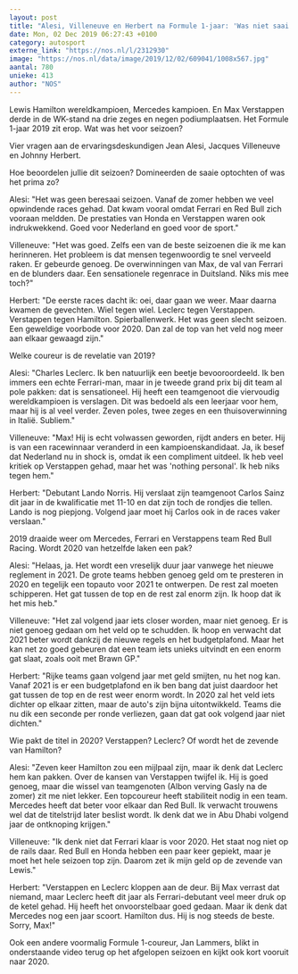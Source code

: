 ```yaml
---
layout: post
title: "Alesi, Villeneuve en Herbert na Formule 1-jaar: 'Was niet saai'"
date: Mon, 02 Dec 2019 06:27:43 +0100
category: autosport
externe_link: "https://nos.nl/l/2312930"
image: "https://nos.nl/data/image/2019/12/02/609041/1008x567.jpg"
aantal: 780
unieke: 413
author: "NOS"
---
```


<p>Lewis Hamilton wereldkampioen, Mercedes kampioen. En Max Verstappen derde in de WK-stand na drie zeges en negen podiumplaatsen. Het Formule 1-jaar 2019 zit erop. Wat was het voor seizoen?</p>
<p>Vier vragen aan de ervaringsdeskundigen Jean Alesi, Jacques Villeneuve en Johnny Herbert.</p>
<p>Hoe beoordelen jullie dit seizoen? Domineerden de saaie optochten of was het prima zo?</p>
<p>Alesi: "Het was geen beresaai seizoen. Vanaf de zomer hebben we veel opwindende races gehad. Dat kwam vooral omdat Ferrari en Red Bull zich vooraan meldden. De prestaties van Honda en Verstappen waren ook indrukwekkend. Goed voor Nederland en goed voor de sport."</p>
<p>Villeneuve: "Het was goed. Zelfs een van de beste seizoenen die ik me kan herinneren. Het probleem is dat mensen tegenwoordig te snel verveeld raken. Er gebeurde genoeg. De overwinningen van Max, de val van Ferrari en de blunders daar. Een sensationele regenrace in Duitsland. Niks mis mee toch?"</p>
<p>Herbert: "De eerste races dacht ik: oei, daar gaan we weer. Maar daarna kwamen de gevechten. Wiel tegen wiel. Leclerc tegen Verstappen. Verstappen tegen Hamilton. Spierballenwerk. Het was geen slecht seizoen. Een geweldige voorbode voor 2020. Dan zal de top van het veld nog meer aan elkaar gewaagd zijn."</p>
<p>Welke coureur is de revelatie van 2019?</p>
<p>Alesi: "Charles Leclerc. Ik ben natuurlijk een beetje bevooroordeeld. Ik ben immers een echte Ferrari-man, maar in je tweede grand prix bij dit team al pole pakken: dat is sensationeel. Hij heeft een teamgenoot die viervoudig wereldkampioen is verslagen. Dit was bedoeld als een leerjaar voor hem, maar hij is al veel verder. Zeven poles, twee zeges en een thuisoverwinning in Italië. Subliem."</p>
<p>Villeneuve: "Max! Hij is echt volwassen geworden, rijdt anders en beter. Hij is van een racewinnaar veranderd in een kampioenskandidaat. Ja, ik besef dat Nederland nu in shock is, omdat ik een compliment uitdeel. Ik heb veel kritiek op Verstappen gehad, maar het was 'nothing personal'. Ik heb niks tegen hem."</p>
<p>Herbert: "Debutant Lando Norris. Hij verslaat zijn teamgenoot Carlos Sainz dit jaar in de kwalificatie met 11-10 en dat zijn toch de rondjes die tellen. Lando is nog piepjong. Volgend jaar moet hij Carlos ook in de races vaker verslaan."</p>
<p>2019 draaide weer om Mercedes, Ferrari en Verstappens team Red Bull Racing. Wordt 2020 van hetzelfde laken een pak?</p>
<p>Alesi: "Helaas, ja. Het wordt een vreselijk duur jaar vanwege het nieuwe reglement in 2021. De grote teams hebben genoeg geld om te presteren in 2020 en tegelijk een topauto voor 2021 te ontwerpen. De rest zal moeten schipperen. Het gat tussen de top en de rest zal enorm zijn. Ik hoop dat ik het mis heb."</p>
<p>Villeneuve: "Het zal volgend jaar iets closer worden, maar niet genoeg. Er is niet genoeg gedaan om het veld op te schudden. Ik hoop en verwacht dat 2021 beter wordt dankzij de nieuwe regels en het budgetplafond. Maar het kan net zo goed gebeuren dat een team iets unieks uitvindt en een enorm gat slaat, zoals ooit met Brawn GP."</p>
<p>Herbert: "Rijke teams gaan volgend jaar met geld smijten, nu het nog kan. Vanaf 2021 is er een budgetplafond en ik ben bang dat juist daardoor het gat tussen de top en de rest weer enorm wordt. In 2020 zal het veld iets dichter op elkaar zitten, maar de auto's zijn bijna uitontwikkeld. Teams die nu dik een seconde per ronde verliezen, gaan dat gat ook volgend jaar niet dichten."</p>
<p>Wie pakt de titel in 2020? Verstappen? Leclerc? Of wordt het de zevende van Hamilton?</p>
<p>Alesi: "Zeven keer Hamilton zou een mijlpaal zijn, maar ik denk dat Leclerc hem kan pakken. Over de kansen van Verstappen twijfel ik. Hij is goed genoeg, maar die wissel van teamgenoten (Albon verving Gasly na de zomer) zit me niet lekker. Een topcoureur heeft stabiliteit nodig in een team. Mercedes heeft dat beter voor elkaar dan Red Bull. Ik verwacht trouwens wel dat de titelstrijd later beslist wordt. Ik denk dat we in Abu Dhabi volgend jaar de ontknoping krijgen."</p>
<p>Villeneuve: "Ik denk niet dat Ferrari klaar is voor 2020. Het staat nog niet op de rails daar. Red Bull en Honda hebben een paar keer gepiekt, maar je moet het hele seizoen top zijn. Daarom zet ik mijn geld op de zevende van Lewis."</p>
<p>Herbert: "Verstappen en Leclerc kloppen aan de deur. Bij Max verrast dat niemand, maar Leclerc heeft dit jaar als Ferrari-debutant veel meer druk op de ketel gehad. Hij heeft het onvoorstelbaar goed gedaan. Maar ik denk dat Mercedes nog een jaar scoort. Hamilton dus. Hij is nog steeds de beste. Sorry, Max!"</p>
<p>Ook een andere voormalig Formule 1-coureur, Jan Lammers, blikt in onderstaande video terug op het afgelopen seizoen en kijkt ook kort vooruit naar 2020.</p>
